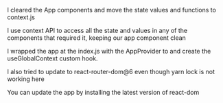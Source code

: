 I cleared the App components and move the state values and functions to context.js

I use context API to access all the state and values in any of the components that required it, keeping our app component clean

I wrapped the app at the index.js with the AppProvider to and create the useGlobalContext custom hook.

I also tried to update to react-router-dom@6 even though yarn lock is not working here

You can update the app by installing the latest version of react-dom
